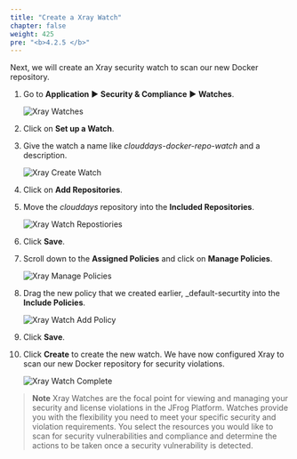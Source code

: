 ```yaml
---
title: "Create a Xray Watch"
chapter: false
weight: 425
pre: "<b>4.2.5 </b>"
---
```


Next, we will create an Xray security watch to scan our new Docker repository.

1. Go to **Application** ► **Security & Compliance** ► **Watches**.

   ![Xray Watches](https://raw.githubusercontent.com/jfrogtraining/gcp-gke-workshop/master/docs/images/xray-watches.png)

2. Click on **Set up a Watch**.

3. Give the watch a name like _clouddays-docker-repo-watch_ and a description.

   ![Xray Create Watch](https://raw.githubusercontent.com/jfrogtraining/gcp-gke-workshop/master/docs/images/xray-create-watch.png)

4. Click on **Add Repositories**.

5. Move the _clouddays_ repository into the **Included Repositories**.

   ![Xray Watch Repostiories](https://raw.githubusercontent.com/jfrogtraining/gcp-gke-workshop/master/docs/images/xray-watch-repositories.png)

6. Click **Save**.

7. Scroll down to the **Assigned Policies** and click on **Manage Policies**.

   ![Xray Manage Policies](https://raw.githubusercontent.com/jfrogtraining/gcp-gke-workshop/master/docs/images/xray-manage-policies.png)

8. Drag the new policy that we created earlier, _default-securtity into the **Include Policies**.

   ![Xray Watch Add Policy](https://raw.githubusercontent.com/jfrogtraining/gcp-gke-workshop/master/docs/images/xray-watch-add-policy.png)

9. Click **Save**.

10. Click **Create** to create the new watch. We have now configured Xray to scan our new Docker repository for security violations.

    ![Xray Watch Complete](https://raw.githubusercontent.com/jfrogtraining/gcp-gke-workshop/master/docs/images/xray-watch-complete.png)

> **Note** Xray Watches are the focal point for viewing and managing your security and license violations in the JFrog Platform. Watches provide you with the flexibility you need to meet your specific security and violation requirements. You select the resources you would like to scan for security vulnerabilities and compliance and determine the actions to be taken once a security vulnerability is detected.

